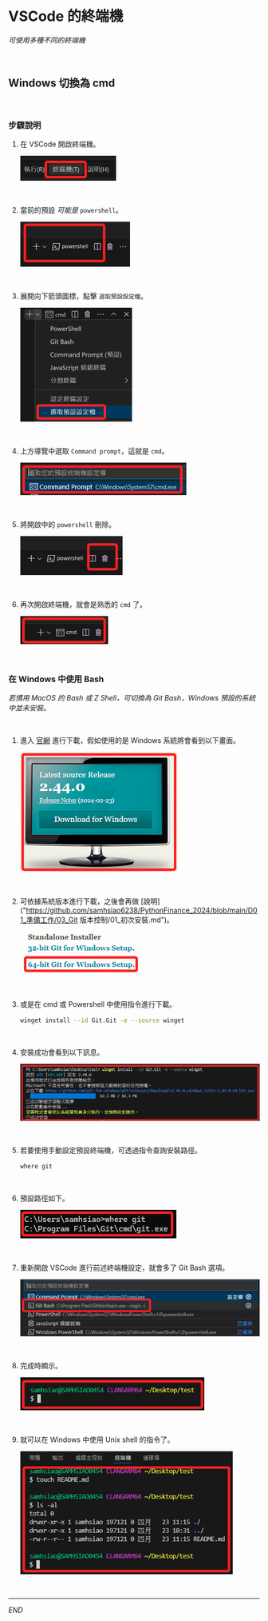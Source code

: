 # VSCode 的終端機

_可使用多種不同的終端機_

<br>

## Windows 切換為 cmd

<br>

### 步驟說明

1. 在 VSCode 開啟終端機。

    ![](images/img_45.png)

<br>

2. 當前的預設 _可能是_ `powershell`。

    ![](images/img_46.png)

<br>

3. 展開向下箭頭圖標，點擊 `選取預設設定檔`。

    ![](images/img_47.png)

<br>

4. 上方導覽中選取 `Command prompt`，這就是 `cmd`。

    ![](images/img_48.png)

<br>

5. 將開啟中的 `powershell` 刪除。

    ![](images/img_49.png)

<br>

6. 再次開啟終端機，就會是熟悉的 `cmd` 了。

    ![](images/img_50.png)

<br>

### 在 Windows 中使用 Bash

_若慣用 MacOS 的 Bash 或 Z Shell，可切換為 Git Bash，Windows 預設的系統中並未安裝。_

<br>

1. 進入 [官網](https://git-scm.com/) 進行下載，假如使用的是 Windows 系統將會看到以下畫面。

    ![](images/img_61.png)

<br>

2. 可依據系統版本進行下載，之後會再做 [說明]("https://github.com/samhsiao6238/PythonFinance_2024/blob/main/D01_準備工作/03_Git 版本控制/01_初次安裝.md")。

    ![](images/img_62.png)

<br>

3. 或是在 cmd 或 Powershell 中使用指令進行下載。

    ```bash
    winget install --id Git.Git -e --source winget
    ```

<br>

4. 安裝成功會看到以下訊息。

    ![](images/img_63.png)

<br>

5. 若要使用手動設定預設終端機，可透過指令查詢安裝路徑。

    ```bash
    where git
    ```

<br>

6. 預設路徑如下。

    ![](images/img_51.png)

<br>

7. 重新開啟 VSCode 進行前述終端機設定，就會多了 Git Bash 選項。

    ![](images/img_52.png)

<br>

8. 完成時顯示。

    ![](images/img_53.png)

<br>

9. 就可以在 Windows 中使用 Unix shell 的指令了。

    ![](images/img_54.png)

<br>

___


_END_